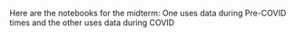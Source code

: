 Here are the notebooks for the midterm: 
One uses data during Pre-COVID times and the other uses data during COVID
